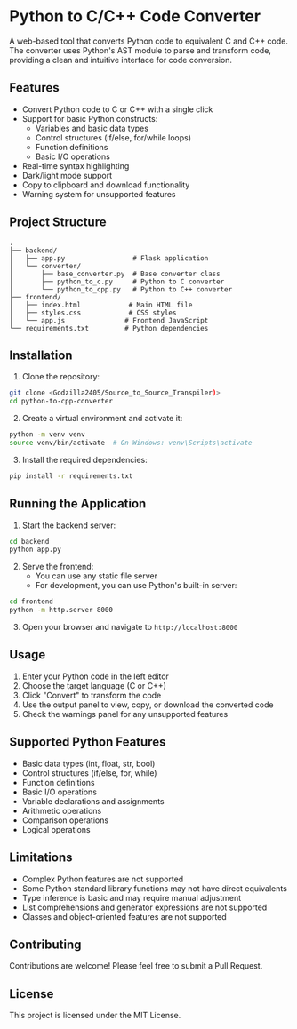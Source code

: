 # Python to C/C++ Code Converter

A web-based tool that converts Python code to equivalent C and C++ code. The converter uses Python's AST module to parse and transform code, providing a clean and intuitive interface for code conversion.

## Features

- Convert Python code to C or C++ with a single click
- Support for basic Python constructs:
  - Variables and basic data types
  - Control structures (if/else, for/while loops)
  - Function definitions
  - Basic I/O operations
- Real-time syntax highlighting
- Dark/light mode support
- Copy to clipboard and download functionality
- Warning system for unsupported features

## Project Structure

```
.
├── backend/
│   ├── app.py                 # Flask application
│   └── converter/
│       ├── base_converter.py  # Base converter class
│       ├── python_to_c.py     # Python to C converter
│       └── python_to_cpp.py   # Python to C++ converter
├── frontend/
│   ├── index.html            # Main HTML file
│   ├── styles.css            # CSS styles
│   └── app.js               # Frontend JavaScript
└── requirements.txt         # Python dependencies
```

## Installation

1. Clone the repository:
```bash
git clone <Godzilla2405/Source_to_Source_Transpiler)>
cd python-to-cpp-converter
```

2. Create a virtual environment and activate it:
```bash
python -m venv venv
source venv/bin/activate  # On Windows: venv\Scripts\activate
```

3. Install the required dependencies:
```bash
pip install -r requirements.txt
```

## Running the Application

1. Start the backend server:
```bash
cd backend
python app.py
```

2. Serve the frontend:
   - You can use any static file server
   - For development, you can use Python's built-in server:
```bash
cd frontend
python -m http.server 8000
```

3. Open your browser and navigate to `http://localhost:8000`

## Usage

1. Enter your Python code in the left editor
2. Choose the target language (C or C++)
3. Click "Convert" to transform the code
4. Use the output panel to view, copy, or download the converted code
5. Check the warnings panel for any unsupported features

## Supported Python Features

- Basic data types (int, float, str, bool)
- Control structures (if/else, for, while)
- Function definitions
- Basic I/O operations
- Variable declarations and assignments
- Arithmetic operations
- Comparison operations
- Logical operations

## Limitations

- Complex Python features are not supported
- Some Python standard library functions may not have direct equivalents
- Type inference is basic and may require manual adjustment
- List comprehensions and generator expressions are not supported
- Classes and object-oriented features are not supported

## Contributing

Contributions are welcome! Please feel free to submit a Pull Request.

## License

This project is licensed under the MIT License.
